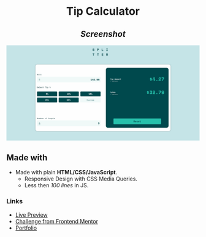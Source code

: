 # <center>Tip Calculator</center>

## <center>_Screenshot_</center>

![App Photo](./app.png)

## Made with

- Made with plain **HTML/CSS/JavaScript**.
  - Responsive Design with CSS Media Queries.
  - Less then _100 lines_ in JS.

### Links

- [Live Preview](https://eucaue.github.io/tip-calculator/)
- [Challenge from Frontend Mentor](https://www.frontendmentor.io/challenges/tip-calculator-app-ugJNGbJUX)
- [Portfolio](https://portfolio-caue-souza.vercel.app/)
